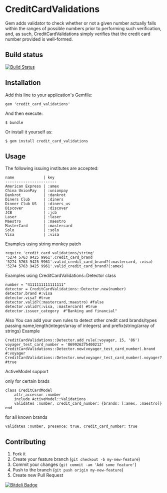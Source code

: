 # CreditCardValidations

Gem adds validator  to check whether or not a given number actually falls within the ranges of possible numbers prior to performing such verification, and, as such, CreditCardValidations simply verifies that the credit card number provided is well-formed.


## Build status
[![Build Status](https://travis-ci.org/Fivell/credit_card_validations.png)](https://travis-ci.org/Fivell/credit_card_validations)


## Installation

Add this line to your application's Gemfile:

    gem 'credit_card_validations'

And then execute:

    $ bundle

Or install it yourself as:

    $ gem install credit_card_validations

## Usage


The following issuing institutes are accepted:
    
    name             | key
    -----------------------
    American Express | :amex
    China UnionPay   | :unionpay
    Dankrot          | :dankrot
    Diners Club      | :diners
    Dinner Club US   | :diners_us
    Discover         | :discover
    JCB              | :jcb
    Laser            | :laser
    Maestro          | :maestro
    MasterCard       | :mastercard
    Solo             | :solo
    Visa             | :visa



Examples using string monkey patch

    require 'credit_card_validations/string'
    '5274 5763 9425 9961'.credit_card_brand
    '5274 5763 9425 9961'.valid_credit_card_brand?(:mastercard, :visa)  
    '5274 5763 9425 9961'.valid_credit_card_brand?(:amex)  


Examples using CreditCardValidations::Detector class

    number = "4111111111111111"
    detector = CreditCardValidations::Detector.new(number)
    detector.brand #:visa
    detector.visa? #true
    detector.valid?(:mastercard,:maestro) #false
    detector.valid?(:visa, :mastercard) #true
    detector.issuer_category  #"Banking and financial"

Also You can add your own rules to detect other credit card brands/types
passing name,length(integer/array of integers) and prefix(string/array of strings)
Example

    CreditCardValidations::Detector.add_rule(:voyager, 15, '86')
    voyager_test_card_number = '869926275400212'
    CreditCardValidations::Detector.new(voyager_test_card_number).brand #:voyager
    CreditCardValidations::Detector.new(voyager_test_card_number).voyager? #true
 


ActiveModel support
	
only for certain brads	
	
	class CreditCardModel
  		attr_accessor :number
  		include ActiveModel::Validations
  		validates :number, credit_card_number: {brands: [:amex, :maestro]}
	end
	
for all known brands
	
	validates :number, presence: true, credit_card_number: true

  


## Contributing

1. Fork it
2. Create your feature branch (`git checkout -b my-new-feature`)
3. Commit your changes (`git commit -am 'Add some feature'`)
4. Push to the branch (`git push origin my-new-feature`)
5. Create new Pull Request


[![Bitdeli Badge](https://d2weczhvl823v0.cloudfront.net/Fivell/credit_card_validations/trend.png)](https://bitdeli.com/free "Bitdeli Badge")

